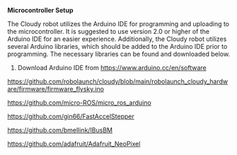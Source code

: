 **Microcontroller Setup**

The Cloudy robot utilizes the Arduino IDE for programming and uploading to the microcontroller. It is suggested to use version 2.0 or higher of the Arduino IDE for an easier experience. Additionally, the Cloudy robot utilizes several Arduino libraries, which should be added to the Arduino IDE prior to programming. The necessary libraries can be found and downloaded below. 

1. Download Arduino IDE from https://www.arduino.cc/en/software

https://github.com/robolaunch/cloudy/blob/main/robolaunch_cloudy_hardware/firmware/firmware_flysky.ino

https://github.com/micro-ROS/micro_ros_arduino

https://github.com/gin66/FastAccelStepper

https://github.com/bmellink/IBusBM

https://github.com/adafruit/Adafruit_NeoPixel
